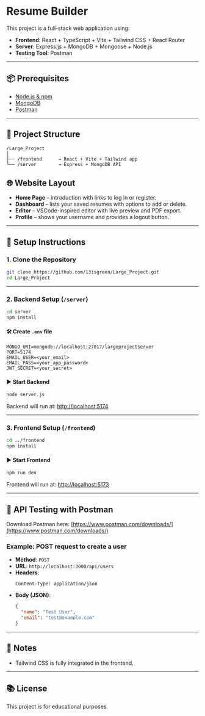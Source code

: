 # Resume Builder

This project is a full-stack web application using:

- **Frontend**: React + TypeScript + Vite + Tailwind CSS + React Router
- **Server**: Express.js + MongoDB + Mongoose + Node.js
- **Testing Tool**: Postman

---

## 📦 Prerequisites

- [Node.js & npm](https://nodejs.org/)
- [MongoDB](https://www.mongodb.com/try/download/community)
- [Postman](https://www.postman.com/downloads/)

---

## 📁 Project Structure

```
/Large_Project
│
├── /frontend      → React + Vite + Tailwind app
└── /server        → Express + MongoDB API
```

## 🌐 Website Layout

- **Home Page** – introduction with links to log in or register.
- **Dashboard** – lists your saved resumes with options to add or delete.
- **Editor** – VSCode-inspired editor with live preview and PDF export.
- **Profile** – shows your username and provides a logout button.

---

## 🚀 Setup Instructions

### 1. Clone the Repository

```bash
git clone https://github.com/13isgreen/Large_Project.git
cd Large_Project
```

---

### 2. Backend Setup (`/server`)

```bash
cd server
npm install
```

#### 🛠 Create `.env` file

```env
MONGO_URI=mongodb://localhost:27017/largeprojectserver
PORT=5174
EMAIL_USER=<your_email>
EMAIL_PASS=<your_app_password>
JWT_SECRET=<your_secret>
```

#### ▶️ Start Backend

```bash
node server.js
```

Backend will run at: [http://localhost:5174](http://localhost:5174)

---

### 3. Frontend Setup (`/frontend`)

```bash
cd ../frontend
npm install
```

#### ▶️ Start Frontend

```bash
npm run dev
```

Frontend will run at: [http://localhost:5173](http://localhost:5173)

---

## 🧪 API Testing with Postman

Download Postman here: [https://www.postman.com/downloads/](https://www.postman.com/downloads/)

### Example: POST request to create a user

- **Method**: `POST`
- **URL**: `http://localhost:3000/api/users`
- **Headers**:
  ```
  Content-Type: application/json
  ```
- **Body (JSON)**:
  ```json
  {
    "name": "Test User",
    "email": "test@example.com"
  }
  ```

---

## 📝 Notes

- Tailwind CSS is fully integrated in the frontend.

---

## 📚 License

This project is for educational purposes.
